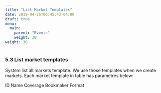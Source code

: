 ```yaml
---
title: "List Market Templates"
date: 2019-04-26T06:45:43-04:00
draft: true
menu:
  main:
    parent: "Events"
    weight: 30
weight: 30
---
```


### 5.3 List market templates

System list all markets template. We use those templates when we create markets. Each market template in table has parametres below:

ID
Name
Coverage
Bookmaker
Format
